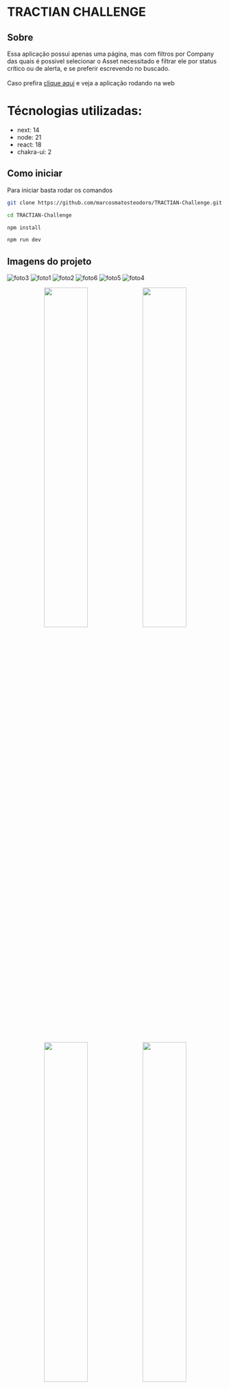 # TRACTIAN CHALLENGE
## Sobre
Essa aplicação possui apenas uma página, mas com filtros por Company das quais é possivel selecionar o Asset necessitado e filtrar ele por status crítico ou de alerta, e se preferir escrevendo no buscado.
<br>
<br>
Caso prefira [clique aqui](https://tractian-challenge-alpha.vercel.app/) e veja a aplicação rodando na web

# Técnologias utilizadas:
- next: 14
- node: 21
- react: 18
- chakra-ui: 2

## Como iniciar
Para iniciar basta rodar os comandos

```bash
git clone https://github.com/marcosmatosteodoro/TRACTIAN-Challenge.git

cd TRACTIAN-Challenge

npm install

npm run dev
```

## Imagens do projeto


![foto3](https://github.com/marcosmatosteodoro/TRACTIAN-Challenge/assets/90528223/023844f5-6ddc-48bc-bb76-ef7a4288b32e)
![foto1](https://github.com/marcosmatosteodoro/TRACTIAN-Challenge/assets/90528223/e0276a44-2010-47ea-9c06-13958a268ead)
![foto2](https://github.com/marcosmatosteodoro/TRACTIAN-Challenge/assets/90528223/8bf1ea82-90f4-4172-a791-bd89b560f0de)
![foto6](https://github.com/marcosmatosteodoro/TRACTIAN-Challenge/assets/90528223/f0bbe15b-cec9-475c-b7c8-5f550248878e)
![foto5](https://github.com/marcosmatosteodoro/TRACTIAN-Challenge/assets/90528223/948ac069-b0ad-451e-b1c8-2ddda1c5c9c8)
![foto4](https://github.com/marcosmatosteodoro/TRACTIAN-Challenge/assets/90528223/d8c16669-1457-4fa4-82d9-e01c954e04e1)



<p align="center">
  <img src="https://github.com/marcosmatosteodoro/TRACTIAN-Challenge/assets/90528223/e0276a44-2010-47ea-9c06-13958a268ead" width="45%" />
  <img src="https://github.com/marcosmatosteodoro/TRACTIAN-Challenge/assets/90528223/8bf1ea82-90f4-4172-a791-bd89b560f0de" width="45%" />
  <br>
  <img src="https://tractian-challenge-alpha.vercel.app/images/foto3.jpeg" width="45%" />
  <img src="https://tractian-challenge-alpha.vercel.app/images/foto4.jpeg" width="45%" />
  <br>
  <img src="https://tractian-challenge-alpha.vercel.app/images/foto5.jpeg" width="45%" />
  <img src="https://tractian-challenge-alpha.vercel.app/images/foto6.jpeg" width="45%" />
</p>

## Video do projeto
https://github.com/marcosmatosteodoro/TRACTIAN-Challenge/assets/90528223/525821f1-6333-434f-962d-d6f0174f184b


## Pontos do melhorarias
- Cobrir 100% a aplicação de testes unitários
- Distribuir melhor as variáveis e métodos globais para os componentes, atualmente todos os compontens recebem o que eles precisam diretamente de page.tsx
- Retirar mais códigos dos componentes e colocar em hooks
- Reaproveitar mais código que foi criado em duplicidade
- Criar tema global e variantes para conter cores, fonts, espaçamentos e etc
- Apagar tudo do global.css que acabei esquecendo e codifiquei com ele
